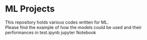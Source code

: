 # ML Projects
This repository holds various codes written for ML.  
Please find the example of how the models could be used and their performances in test.ipynb jupyter Notebook

